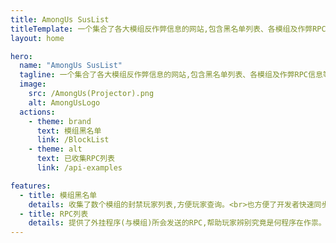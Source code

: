 ```yaml
---
title: AmongUs SusList
titleTemplate: 一个集合了各大模组反作弊信息的网站,包含黑名单列表、各模组及作弊RPC信息等。
layout: home

hero:
  name: "AmongUs SusList"
  tagline: 一个集合了各大模组反作弊信息的网站,包含黑名单列表、各模组及作弊RPC信息等。
  image:
    src: /AmongUs(Projector).png
    alt: AmongUsLogo
  actions:
    - theme: brand
      text: 模组黑名单
      link: /BlockList
    - theme: alt
      text: 已收集RPC列表
      link: /api-examples

features:
  - title: 模组黑名单 
    details: 收集了数个模组的封禁玩家列表,方便玩家查询。<br>也方便了开发者快速同步。
  - title: RPC列表
    details: 提供了外挂程序(与模组)所会发送的RPC,帮助玩家辨别究竟是何程序在作祟。
---
```


